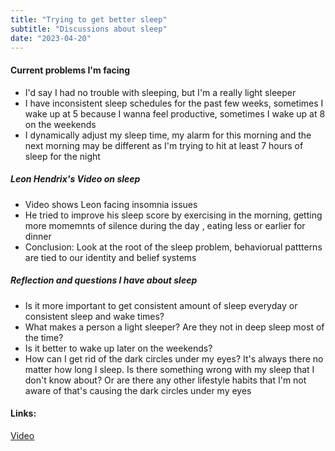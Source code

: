 ```yaml
---
title: "Trying to get better sleep"
subtitle: "Discussions about sleep"
date: "2023-04-20"
---
```


#### Current problems I'm facing

- I'd say I had no trouble with sleeping, but I'm a really light sleeper
- I have inconsistent sleep schedules for the past few weeks, sometimes I wake up at 5 because I wanna feel productive, sometimes I wake up at 8 on the weekends
- I dynamically adjust my sleep time, my alarm for this morning and the next morning may be different as I'm trying to hit at least 7 hours of sleep for the night

##### Leon Hendrix's Video on sleep

- Video shows Leon facing insomnia issues
- He tried to improve his sleep score by exercising in the morning, getting more momemnts of silence during the day , eating less or earlier for dinner
- Conclusion: Look at the root of the sleep problem, behaviorual pattterns are tied to our identity and belief systems

##### Reflection and questions I have about sleep

- Is it more important to get consistent amount of sleep everyday or consistent sleep and wake times?
- What makes a person a light sleeper? Are they not in deep sleep most of the time?
- Is it better to wake up later on the weekends?
- How can I get rid of the dark circles under my eyes? It's always there no matter how long I sleep. Is there something wrong with my sleep that I don't know about? Or are there any other lifestyle habits that I'm not aware of that's causing the dark circles under my eyes

#### Links:

[Video](https://www.youtube.com/watch?v=Y0jp2KAtP38)
